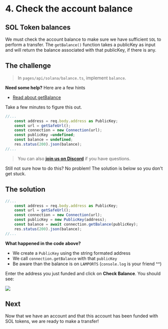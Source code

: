 # 4. Check the account balance

## SOL Token balances

We must check the account balance to make sure we have sufficient `SOL` to perform a transfer. The `getBalance()` function takes a publicKey as input and will return the balance associated with that publicKey, if there is any.

## The challenge

>In `pages/api/solana/balance.ts`, implement `balance`.

**Need some help?** Here are a few hints
* [Read about getBalance](https://solana-labs.github.io/solana-web3.js/classes/Connection.html#getbalance)

Take a few minutes to figure this out.

```typescript
//...
    const address = req.body.address as PublicKey;
    const url = getSafeUrl();
    const connection = new Connection(url);
    const publicKey =undefined;
    const balance = undefined;
    res.status(200).json(balance);
//...
```

> You can also [**join us on Discord**](https://discord.gg/fszyM7K) if you have questions.

Still not sure how to do this? No problem! The solution is below so you don't get stuck.

## The solution

```typescript
//...
    const address = req.body.address as PublicKey;
    const url = getSafeUrl();
    const connection = new Connection(url);
    const publicKey = new PublicKey(address);
    const balance = await connection.getBalance(publicKey);
    res.status(200).json(balance);
//...
```

**What happened in the code above?**

* We create a `PublicKey` using the string formated address
* We call `connection.getBalance` with that `publicKey`
* Be aware than the balance is on `LAMPORTS` (`console.log` is your friend ^^) 

Enter the address you just funded and click on **Check Balance**. You should see:

![](https://github.com/figment-networks/datahub-learn/blob/master/.gitbook/assets/solana-balance.png)

## Next

Now that we have an account and that this account has been funded with SOL tokens, we are ready to make a transfer!
